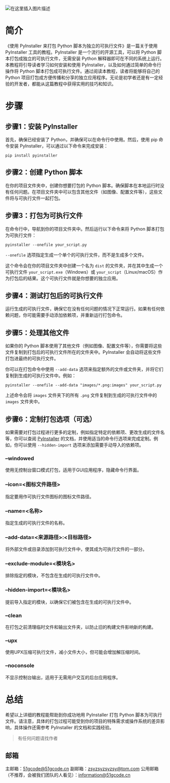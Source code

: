 ![在这里插入图片描述](https://img-blog.csdnimg.cn/4717d7478ad84090a67149b0338d0f8e.png)

# 简介
《使用 PyInstaller 来打包 Python 脚本为独立的可执行文件》是一篇关于使用 PyInstaller 工具的教程。PyInstaller 是一个流行的开源工具，可以将 Python 脚本打包成独立的可执行文件，无需安装 Python 解释器即可在不同的系统上运行。本教程将引导读者学习如何安装和使用 PyInstaller，以及如何通过简单的命令行操作将 Python 脚本打包成可执行文件。通过阅读本教程，读者将能够将自己的 Python 项目打包成方便传播和分享的独立应用程序。无论是初学者还是有一定经验的开发者，都能从这篇教程中获得实用的技巧和知识。

# 步骤
## 步骤1：安装 PyInstaller
首先，确保已经安装了 Python，并确保可以在命令行中使用。然后，使用 pip 命令安装 PyInstaller，可以通过以下命令来完成安装：

```
pip install pyinstaller
```

## 步骤2：创建 Python 脚本
在你的项目文件夹中，创建你想要打包的 Python 脚本。确保脚本在本地运行时没有任何问题。在项目文件夹中可以包含其他文件（如图像、配置文件等），这些文件将与可执行文件一起打包。

## 步骤3：打包为可执行文件
在命令行中，导航到你的项目文件夹中。然后运行以下命令来将 Python 脚本打包为可执行文件：

```pytthon
pyinstaller --onefile your_script.py
```

`--onefile` 选项指定生成一个单个的可执行文件，而不是生成多个文件。

这个命令会在你的项目文件夹中创建一个名为 `dist` 的文件夹，并在其中生成一个可执行文件 `your_script.exe`（Windows）或 `your_script`（Linux/macOS）作为打包后的结果。这个可执行文件就是你想要的独立应用。

## 步骤4：测试打包后的可执行文件
运行生成的可执行文件，确保它在没有任何问题的情况下正常运行。如果有任何依赖问题，你可能需要手动添加依赖项，并重新运行打包命令。

## 步骤5：处理其他文件
如果你的 Python 脚本使用了其他文件（例如图像、配置文件等），你需要将这些文件复制到打包后的可执行文件所在的文件夹中。PyInstaller 会自动将这些文件打包进最终的可执行文件。

你可以在打包命令中使用 `--add-data` 选项来指定额外的文件或文件夹，并将它们复制到生成的可执行文件中。例如：

```
pyinstaller --onefile --add-data "images/*.png:images" your_script.py
```

上述命令会将 `images` 文件夹下的所有 `.png` 文件复制到生成的可执行文件中的 `images` 文件夹中。

## 步骤6：定制打包选项（可选）
如果需要对打包过程进行更多的定制，例如指定特定的依赖项、更改生成的文件名等，你可以查阅 [PyInstaller](https://pyinstaller.org/) 的文档，并使用适当的命令行选项来完成定制。例如，你可以使用 `--hidden-import` 选项来添加需要手动导入的依赖项。
### –windowed
使用无控制台窗口模式打包，适用于GUI应用程序，隐藏命令行界面。
### –icon=<图标文件路径>
 指定要用作可执行文件图标的图标文件路径。
### –name=<名称>
指定生成的可执行文件的名称。
### –add-data=<来源路径>:<目标路径>
将外部文件或目录添加到可执行文件中，使其成为可执行文件的一部分。
### –exclude-module=<模块名>
排除指定的模块，不包含在生成的可执行文件中。
### –hidden-import=<模块名>
提前导入指定的模块，以确保它们被包含在生成的可执行文件中。
### –clean
在打包之前清理临时文件和输出文件夹，以防止旧的构建文件影响新的构建。
### –upx
使用UPX压缩可执行文件，减小文件大小，但可能会增加解压缩时间。
### –noconsole
不显示控制台输出，适用于无需用户交互的后台应用程序。

# 总结
希望以上详细的教程能帮助到你成功地用 PyInstaller 打包 Python 脚本为可执行文件。请注意，具体的打包过程可能受到你的项目的特殊需求或操作系统的差异影响，具体操作还需参考 PyInstaller 的文档和实践经验。
> 有任何问题请找作者
## 邮箱
主邮箱：51gcode@51gcode.cn
副邮箱：zsyzsyzsyzsy@tom.com
公用邮箱（不推荐，会被我们团队的人看见）：information@51gcode.cn
